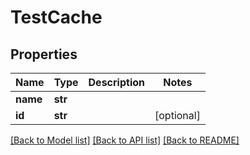 # TestCache

## Properties
Name | Type | Description | Notes
------------ | ------------- | ------------- | -------------
**name** | **str** |  | 
**id** | **str** |  | [optional] 

[[Back to Model list]](../README.md#documentation-for-models) [[Back to API list]](../README.md#documentation-for-api-endpoints) [[Back to README]](../README.md)


